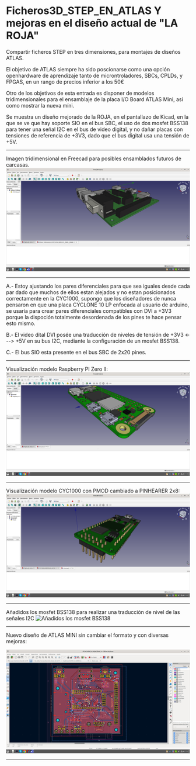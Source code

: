 # Ficheros3D_STEP_EN_ATLAS Y mejoras en el diseño actual de "LA ROJA"
Compartir ficheros STEP en tres dimensiones, para montajes de diseños ATLAS.

El objetivo de ATLAS siempre ha sido poscionarse como una opción openhardware de aprendizaje tanto de microntroladores, SBCs, CPLDs, y FPGAS, en un rango de precios inferior a los 50€

Otro de los objetivos de esta entrada es disponer de modelos tridimensionales para el ensamblaje de la placa I/O Board ATLAS Mini, así como mostrar la nueva míni.

Se muestra un diseño mejorado de la ROJA, en el pantallazo de Kicad, en la que se ve que hay soporte SIO en el bus SBC, el uso de dos mosfet BSS138 para tener una señal I2C en el bus de video digital, y no dañar placas con tensiones de referencia de +3V3, dado que el bus digital usa una tensión de +5V.

---

Imagen tridimensional en Freecad para posibles ensamblados futuros de carcasas.
![ATLAS MINI MEJORADA](https://github.com/AtlasFPGA/Ficheros3D_STEP_EN_ATLAS/blob/main/FOTOS/Captura%20de%20pantalla%20ATLAS%20MINI%20de%202023-06-28%2012-37-38.png)

---

A.- Estoy ajustando los pares diferenciales para que sea iguales desde cada par dado que muchos de ellos estan alejados y no estan posicionados correctamente en la CYC1000, supongo que los diseñadores de nunca pensaron en que una placa CYCLONE 10 LP enfocada al usuario de arduino, se usaría para crear pares diferenciales compatibles con DVI a +3V3 porque la dispoción totalmente desordenada de los pines te hace pensar esto mismo.

B.- El video dital DVI posée una traducción de niveles de tensión de +3V3 <---> +5V en su bus I2C, mediante la configuración de un mosfet BSS138.

C.- El bus SIO esta presente en el bus SBC de 2x20 pines.

---

Visualización modelo Raspberry PI Zero II:
![Frecad Raspberry PI Zero II](https://github.com/AtlasFPGA/Ficheros3D_STEP_EN_ATLAS/blob/main/FOTOS/Captura%20de%20pantalla%20Frecad%20rp%20zw2%20de%202023-06-28%2012-18-27.png)

---

Visualización modelo CYC1000 con PMOD cambiado a PINHEARER 2x8:
![CYC1000 con PMOD cambiado a PINHEARER 2x8](https://github.com/AtlasFPGA/Ficheros3D_STEP_EN_ATLAS/blob/main/FOTOS/Captura%20de%20pantalla%20FreeCAD%20%20de%20la%20placa%20CYC1000%20PARA%20USO%20DE%20LA%20ATLAS%20MINI%20para%20montaje%20carcasa%20%202023-06-28%2012-09-28.png)

---

Añadidos los mosfet BSS138 para realizar una traducción de nivel de las señales I2C
![Añadidos los mosfet BSS138](https://github.com/AtlasFPGA/Ficheros3D_STEP_EN_ATLAS/blob/main/FOTOS/Detalle%20de%20la%20Captura%20de%20pantalla%20donde%20se%20ven%20los%20diodos%20mosfet%20para%20adaptar%20los%20niveles%20de%20tensi%C3%B3n%20del%20bus%20i2c%20de%202023-06-28%2013-06-30.png)

---

Nuevo diseño de ATLAS MINI sin cambiar el formato y con diversas mejoras:

![Nuevo diseño de ATLAS MINI](https://github.com/AtlasFPGA/Ficheros3D_STEP_EN_ATLAS/blob/main/FOTOS/Captura%20de%20pantalla%20de%20la%20ATLAS%20MINI%20MEJORADA%20I2C%20y%20SDIO%202023-06-28%2012-24-34.png)

---
